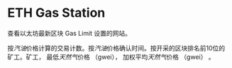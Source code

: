 # ETH Gas Station


查看以太坊最新区块 Gas Limit 设置的网站。

‎按‎*‎汽油‎*‎价格计算的交易计数。按‎*‎汽油‎*‎价格确认时间。按开采的区块排名前10位的矿工。矿工， 最低‎*‎天然气‎*‎价格 （gwei）， 加权平均‎*‎天然气‎*‎价格 （gwei） 。
